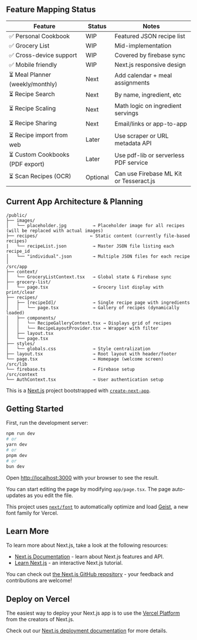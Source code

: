 ## Feature Mapping Status

| Feature             | Status | Notes                    |
| ------------------- | ------ | ------------------------ |
| ✅ Personal Cookbook | WIP    | Featured JSON recipe list|
| ✅ Grocery List | WIP    | Mid-implementation |
| ✅ Cross-device support | WIP    | Covered by firebase sync |
| ✅ Mobile friendly | WIP    | Next.js responsive design |
|⏳ Meal Planner (weekly/monthly) | Next	| Add calendar + meal assignments |
|⏳ Recipe Search | Next	| By name, ingredient, etc |
|⏳ Recipe Scaling | Next | Math logic on ingredient servings |
|⏳ Recipe Sharing | Next | Email/links or app-to-app |
|⏳ Recipe import from web | Later	| Use scraper or URL metadata API |
|⏳ Custom Cookbooks (PDF export) | Later	| Use pdf-lib or serverless PDF service |
|⏳ Scan Recipes (OCR)	| Optional	| Can use Firebase ML Kit or Tesseract.js |


## Current App Architecture & Planning
```
/public/                    
├── images/
│   └── placeholder.jpg          → Placeholder image for all recipes (will be replaced with actual images)
├── recipes/                    ← Static content (currently file-based recipes)
|   └── recipeList.json          → Master JSON file listing each recipe_id
│   └── "individual".json        → Multiple JSON files for each recipe
│
/src/app
├── context/
│   └── GroceryListContext.tsx   → Global state & Firebase sync
├── grocery-list/
│   └── page.tsx                 → Grocery list display with print/clear
├── recipes/
│   ├── [recipeId]/              → Single recipe page with ingredients
│   │   └── page.tsx             → Gallery of recipes (dynamically loaded)
│   ├── components/              
│   │   └── RecipeGalleryContext.tsx → Displays grid of recipes
│   │   └── RecipeLayoutProvider.tsx → Wrapper with filter
│   ├── layout.tsx               
│   └── page.tsx
├── styles/
│   └── globals.css              → Style centralization
├── layout.tsx                   → Root layout with header/footer
└── page.tsx                     → Homepage (welcome screen)
/src/lib
└── firebase.ts                  → Firebase setup
/src/context
└── AuthContext.tsx              → User authentication setup
```


This is a [Next.js](https://nextjs.org) project bootstrapped with [`create-next-app`](https://nextjs.org/docs/app/api-reference/cli/create-next-app).

## Getting Started

First, run the development server:

```bash
npm run dev
# or
yarn dev
# or
pnpm dev
# or
bun dev
```

Open [http://localhost:3000](http://localhost:3000) with your browser to see the result.

You can start editing the page by modifying `app/page.tsx`. The page auto-updates as you edit the file.

This project uses [`next/font`](https://nextjs.org/docs/app/building-your-application/optimizing/fonts) to automatically optimize and load [Geist](https://vercel.com/font), a new font family for Vercel.

## Learn More

To learn more about Next.js, take a look at the following resources:

- [Next.js Documentation](https://nextjs.org/docs) - learn about Next.js features and API.
- [Learn Next.js](https://nextjs.org/learn) - an interactive Next.js tutorial.

You can check out [the Next.js GitHub repository](https://github.com/vercel/next.js) - your feedback and contributions are welcome!

## Deploy on Vercel

The easiest way to deploy your Next.js app is to use the [Vercel Platform](https://vercel.com/new?utm_medium=default-template&filter=next.js&utm_source=create-next-app&utm_campaign=create-next-app-readme) from the creators of Next.js.

Check out our [Next.js deployment documentation](https://nextjs.org/docs/app/building-your-application/deploying) for more details.
